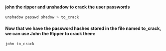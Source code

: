 #### john the ripper and unshadow to crack the user passwords

```bash
unshadow passwd shadow > to_crack
```
#### Now that we have the password hashes stored in the file named to_crack, we can use John the Ripper to crack them:

```bash
john to_crack
```
